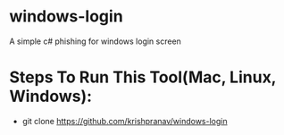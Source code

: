 # windows-login
A simple c# phishing for windows login screen

# Steps To Run This Tool(Mac, Linux, Windows):
- git clone https://github.com/krishpranav/windows-login
